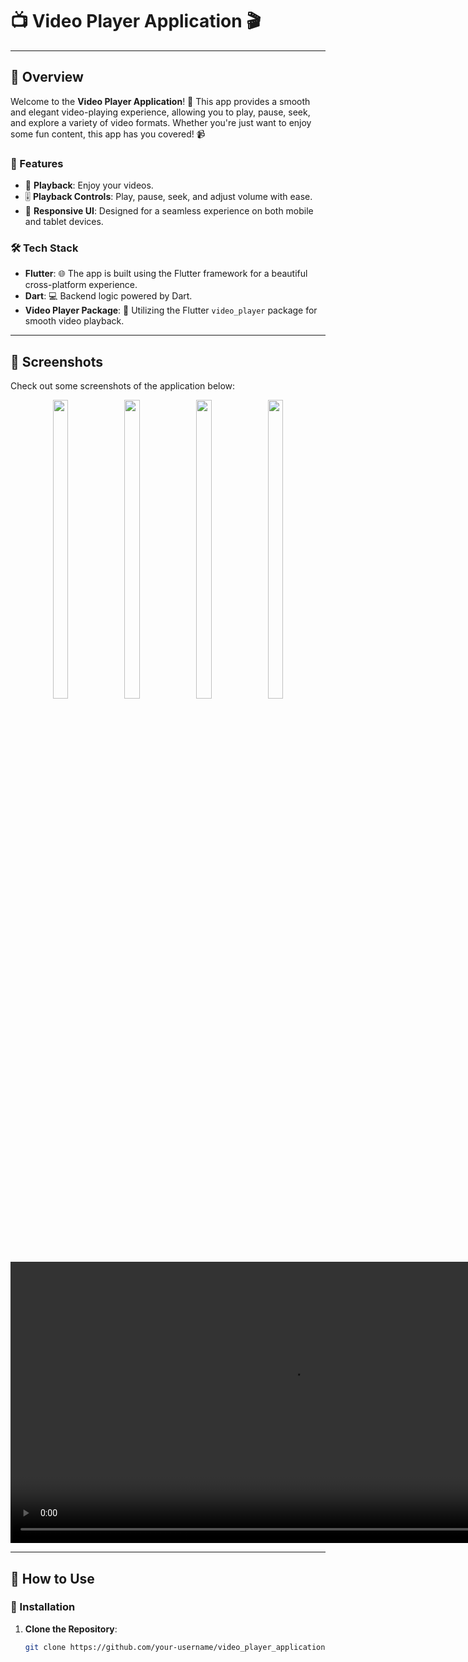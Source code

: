 # 📺 Video Player Application 🎬


---

## 🌟 Overview

Welcome to the **Video Player Application**! 🎉 This app provides a smooth and elegant video-playing experience, allowing you to play, pause, seek, and explore a variety of video formats. Whether you're just want to enjoy some fun content, this app has you covered! 📹

### 📌 Features

- 🚀 **Playback**: Enjoy your videos.
- 🎚️ **Playback Controls**: Play, pause, seek, and adjust volume with ease.
- 📱 **Responsive UI**: Designed for a seamless experience on both mobile and tablet devices.

### 🛠️ Tech Stack

- **Flutter**: 🌐 The app is built using the Flutter framework for a beautiful cross-platform experience.
- **Dart**: 💻 Backend logic powered by Dart.
- **Video Player Package**: 🎥 Utilizing the Flutter `video_player` package for smooth video playback.

---

## 📸 Screenshots

Check out some screenshots of the application below:

<div align="center">
  <img src="https://github.com/user-attachments/assets/009200d0-ae3f-48e1-abe8-43c42c1e86a9" height="35%" width="22%" />
  <img src="https://github.com/user-attachments/assets/9a74f011-57cb-467f-b945-04e9a882180c" height="35%" width="22%" />
  <img src="https://github.com/user-attachments/assets/952db7d8-fe8e-4e06-9949-b481eb142bca" height="35%" width="22%" />
  <img src="https://github.com/user-attachments/assets/75601630-d9c7-41ab-99ce-7b260aadcf52" height="35%" width="22%" />
  
  <br/>
  
  <video height="450" src="https://github.com/user-attachments/assets/255bf768-dc00-4178-b0cc-3395442f3529" controls>🎥 Your browser does not support the video tag.</video>
</div>

---

## 📖 How to Use

### 🚀 Installation

1. **Clone the Repository**:
   
   ```bash
   git clone https://github.com/your-username/video_player_application.git
   ```
